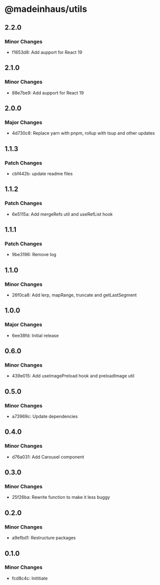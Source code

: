 # @madeinhaus/utils

## 2.2.0

### Minor Changes

- f1653d8: Add aupport for React 19

## 2.1.0

### Minor Changes

- 88e7be9: Add aupport for React 19

## 2.0.0

### Major Changes

- 4d730c8: Replace yarn with pnpm, rollup with tsup and other updates

## 1.1.3

### Patch Changes

- cbf442b: update readme files

## 1.1.2

### Patch Changes

- 6e5115a: Add mergeRefs util and useRefList hook

## 1.1.1

### Patch Changes

- 9be3196: Remove log

## 1.1.0

### Minor Changes

- 26f0ca8: Add lerp, mapRange, truncate and getLastSegment

## 1.0.0

### Major Changes

- 6ee38fd: Initial release

## 0.6.0

### Minor Changes

- 439e015: Add useImagePreload hook and preloadImage util

## 0.5.0

### Minor Changes

- a73969c: Update dependencies

## 0.4.0

### Minor Changes

- d76a031: Add Carousel component

## 0.3.0

### Minor Changes

- 25f26ba: Rewrite function to make it less buggy

## 0.2.0

### Minor Changes

- a9efbd1: Restructure packages

## 0.1.0

### Minor Changes

- fcd8c4c: Inititiate
